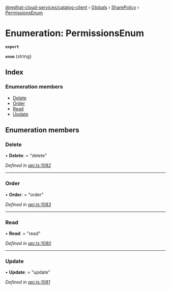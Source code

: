 [@redhat-cloud-services/catalog-client](../README.md) › [Globals](../globals.md) › [SharePolicy](../modules/sharepolicy.md) › [PermissionsEnum](sharepolicy.permissionsenum.md)

# Enumeration: PermissionsEnum

**`export`** 

**`enum`** {string}

## Index

### Enumeration members

* [Delete](sharepolicy.permissionsenum.md#delete)
* [Order](sharepolicy.permissionsenum.md#order)
* [Read](sharepolicy.permissionsenum.md#read)
* [Update](sharepolicy.permissionsenum.md#update)

## Enumeration members

###  Delete

• **Delete**: = "delete"

*Defined in [api.ts:1082](https://github.com/RedHatInsights/javascript-clients/blob/master/packages/catalog/api.ts#L1082)*

___

###  Order

• **Order**: = "order"

*Defined in [api.ts:1083](https://github.com/RedHatInsights/javascript-clients/blob/master/packages/catalog/api.ts#L1083)*

___

###  Read

• **Read**: = "read"

*Defined in [api.ts:1080](https://github.com/RedHatInsights/javascript-clients/blob/master/packages/catalog/api.ts#L1080)*

___

###  Update

• **Update**: = "update"

*Defined in [api.ts:1081](https://github.com/RedHatInsights/javascript-clients/blob/master/packages/catalog/api.ts#L1081)*
